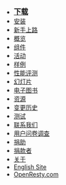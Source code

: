 <!---
    @title         Main Menu
    @creator       Yichun Zhang
    @created       2011-06-21 03:57 GMT
--->

* <big>**[下载](download.html)**</big>
* [安装](installation.html)
* [新手上路](getting-started.html)
* [概览](openresty.html)
* [组件](components.html)
* [活动](events.html)
* [样例](samples.html)
* [性能评测](benchmark.html)
* [幻灯片](presentations.html)
* [电子图书](ebooks.html)
* [资源](resources.html)
* [变更历史](changes.html)
* [测试](quality-assurance.html)
* [联系我们](contact-us.html)
* [用户问卷调查](https://openresty.org/survey/cn)
* [捐助](donate-online.html)
* [捐款者](donors.html)
* [关于](about.html)
* [English Site](/en/)
* [OpenResty.com](https://openresty.com/)